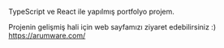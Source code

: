 TypeScript ve React ile yapılmış portfolyo projem.

Projenin gelişmiş hali için web sayfamızı ziyaret edebilirsiniz :) https://arumware.com/
